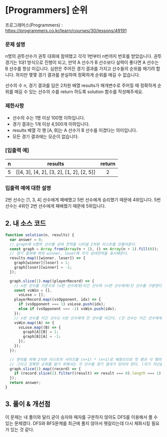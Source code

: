 # [Programmers] 순위

프로그래머스(Programmers) : https://programmers.co.kr/learn/courses/30/lessons/49191

### 문제 설명

n명의 권투선수가 권투 대회에 참여했고 각각 1번부터 n번까지 번호를 받았습니다. 권투 경기는 1대1 방식으로 진행이 되고, 만약 A 선수가 B 선수보다 실력이 좋다면 A 선수는 B 선수를 항상 이깁니다. 심판은 주어진 경기 결과를 가지고 선수들의 순위를 매기려 합니다. 하지만 몇몇 경기 결과를 분실하여 정확하게 순위를 매길 수 없습니다.

선수의 수 n, 경기 결과를 담은 2차원 배열 results가 매개변수로 주어질 때 정확하게 순위를 매길 수 있는 선수의 수를 return 하도록 solution 함수를 작성해주세요.

### 제한사항

- 선수의 수는 1명 이상 100명 이하입니다.
- 경기 결과는 1개 이상 4,500개 이하입니다.
- results 배열 각 행 [A, B]는 A 선수가 B 선수를 이겼다는 의미입니다.
- 모든 경기 결과에는 모순이 없습니다.

### [입출력 예]

|  n  |                 results                  | return |
| :-: | :--------------------------------------: | :----: |
|  5  | [[4, 3], [4, 2], [3, 2], [1, 2], [2, 5]] |   2    |

### 입출력 예에 대한 설명

2번 선수는 [1, 3, 4] 선수에게 패배했고 5번 선수에게 승리했기 때문에 4위입니다.
5번 선수는 4위인 2번 선수에게 패배했기 때문에 5위입니다.

## 2. 내 소스 코드

```javascript
function solution(n, results) {
  var answer = 0;
  // graph에 n명의 선수별 상대 전적을 나타낼 2차원 리스트를 만들어준다.
  const graph = Array.from(Array(n + 1), () => Array(n + 1).fill(0));
  // 경기 결과에 따라 winner, loser에 각각 상대전적을 표시해준다.
  results.map(([winner, loser]) => {
    graph[winner][loser] = 1;
    graph[loser][winner] = -1;
  });

  graph.slice(1).map((playerRecord) => {
    // n번 선수를 기준으로 (n번 선수에게)이긴 선수와 (n번 선수에게)진 선수를 구분한다.
    const vsWin = [],
      vsLose = [];
    playerRecord.map((vsOpponent, idx) => {
      if (vsOpponent === 1) vsLose.push(idx);
      else if (vsOpponent === -1) vsWin.push(idx);
    });
    // n번 선수를 이긴 선수는 n번 선수에게 진 선수를 이긴다. (진 선수는 이긴 선수에게 진다.)
    vsWin.map((A) => {
      vsLose.map((B) => {
        graph[A][B] = 1;
        graph[B][A] = -1;
      });
    });
  });

  // 편의를 위해 2차원 리스트의 사이즈를 (n+1) * (n+1)로 해줬으므로 첫 행과 각 행의 첫번째 열을 지워준다.
  // 그리고 정확한 순위를 알기 위해서는 각 선수별 경기 결과가 있어야 한다. (자기 자신을 제외한)
  graph.slice(1).map((record) => {
    if (record.slice(1).filter((result) => result === 0).length === 1) answer += 1;
  });
  return answer;
}
```

## 3. 풀이 & 개선점

이 문제는 내 풀이와 달리 굳이 승자와 패자를 구분하지 않아도 DFS를 이용해서 풀 수 있는 문제였다.
DFS와 BFS문제를 최근에 풀지 않아서 헷갈리는데 다시 체화시킬 필요가 있는 것 같다.
